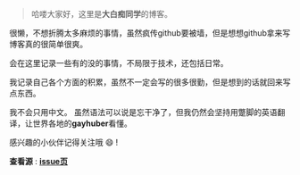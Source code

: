 >哈喽大家好，这里是**大白痴同学**的博客。

很懒，不想折腾太多麻烦的事情，虽然疯传github要被墙，但是想想github拿来写博客真的很简单很爽。

会在这里记录一些有的没的事情，不局限于技术，还包括日常。

我记录自己各个方面的积累，虽然不一定会写的很多很勤，但是想到的话就回来写点东西。

我不会只用中文。
虽然语法可以说是忘干净了，但我仍然会坚持用蹩脚的英语翻译，让世界各地的**gayhuber**看懂。

感兴趣的小伙伴记得关注哦 😄 !

**查看源** : [**issue页**](https://github.com/mogician-notes/blog/issues/1)